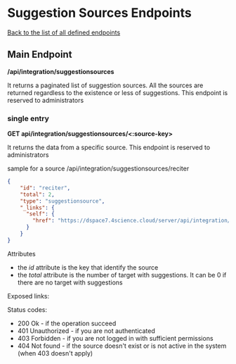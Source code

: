 # Suggestion Sources Endpoints
[Back to the list of all defined endpoints](endpoints.md)

## Main Endpoint
**/api/integration/suggestionsources**   

It returns a paginated list of suggestion sources. All the sources are returned regardless to the existence or less of suggestions. This endpoint is reserved to administrators

### single entry
**GET api/integration/suggestionsources/<:source-key>**

It returns the data from a specific source. This endpoint is reserved to administrators

sample for a source /api/integration/suggestionsources/reciter
```json
{
    "id": "reciter",
    "total": 2,
    "type": "suggestionsource",
    "_links": {
      "self": {
        "href": "https://dspace7.4science.cloud/server/api/integration/suggestionsources/reciter"
      }
    }
}
```

Attributes
* the *id* attribute is the key that identify the source
* the *total* attribute is the number of target with suggestions. It can be 0 if there are no target with suggestions

Exposed links:


Status codes:
* 200 Ok - if the operation succeed
* 401 Unauthorized - if you are not authenticated
* 403 Forbidden - if you are not logged in with sufficient permissions
* 404 Not found - if the source doesn't exist or is not active in the system (when 403 doesn't apply) 
